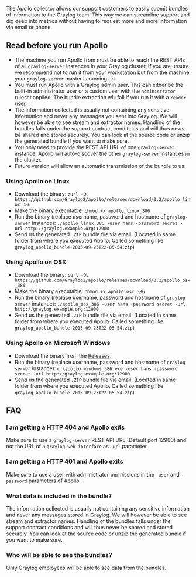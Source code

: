 The Apollo collector allows our support customers to easily submit bundles of information to the Graylog team. This way we can streamline support and dig deep into metrics without having to request more and more information via email or phone.

## Read before you run Apollo

* The machine you run Apollo from must be able to reach the REST APIs of all `graylog-server` instances in your Graylog cluster. If you are unsure we recommend not to run it from your workstation but from the machine your `graylog-server` master is running on.
* You must run Apollo with a Graylog admin user. This can either be the built-in administrator user or a custom user with the `administrator` ruleset applied. The bundle extraction will fail if you run it with a `reader` user.
* The information collected is usually not containing any sensitive information and never any messages you sent into Graylog. We will however be able to see stream and extractor names. Handling of the bundles falls under the support contract conditions and will thus never be shared and stored securely. You can look at the source code or unzip the generated bundle if you want to make sure.
* You only need to provide the REST API URL of one `graylog-server` instance. Apollo will auto-discover the other `graylog-server` instances in the cluster.
* Future version will allow an automatic transmission of the bundle to us.

### Using Apollo on Linux

* Download the binary: `curl -OL https://github.com/Graylog2/apollo/releases/download/0.2/apollo_linux_386`
* Make the binary executable: `chmod +x apollo_linux_386`
* Run the binary (replace username, password and hostname of `graylog-server` instance): `./apollo_linux_386 -user hans -password secret -url http://graylog.example.org:12900`
* Send us the generated `.ZIP` bundle file via email. (Located in same folder from where you executed Apollo. Called something like `graylog_apollo_bundle-2015-09-23T22-05-54.zip`)

### Using Apollo on OSX

* Download the binary: `curl -OL https://github.com/Graylog2/apollo/releases/download/0.2/apollo_osx_386`
* Make the binary executable: `chmod +x apollo_osx_386`
* Run the binary (replace username, password and hostname of `graylog-server` instance): `./apollo_osx_386 -user hans -password secret -url http://graylog.example.org:12900`
* Send us the generated `.ZIP` bundle file via email. (Located in same folder from where you executed Apollo. Called something like `graylog_apollo_bundle-2015-09-23T22-05-54.zip`)

### Using Apollo on Microsoft Windows

* Download the binary from the [Releases](https://github.com/Graylog2/apollo/releases).
* Run the binary (replace username, password and hostname of `graylog-server` instance): `c:\apollo_windows_386.exe -user hans -password secret -url http://graylog.example.org:12900`
* Send us the generated `.ZIP` bundle file via email. (Located in same folder from where you executed Apollo. Called something like `graylog_apollo_bundle-2015-09-23T22-05-54.zip`)

## FAQ

### I am getting a HTTP 404 and Apollo exits
Make sure to use a `graylog-server` REST API URL (Default port 12900) and not the URL of a `graylog-web-interface` as `-url` parameter.

### I am getting a HTTP 401 and Apollo exits
Make sure to use a user with administrator permissions in the `-user` and `-password` parameters of Apollo.

### What data is included in the bundle?
The information collected is usually not containing any sensitive information and never any messages stored in Graylog. We will however be able to see stream and extractor names. Handling of the bundles falls under the support contract conditions and will thus never be shared and stored securely. You can look at the source code or unzip the generated bundle if you want to make sure.

### Who will be able to see the bundles?
Only Graylog employees will be able to see data from the bundles.
